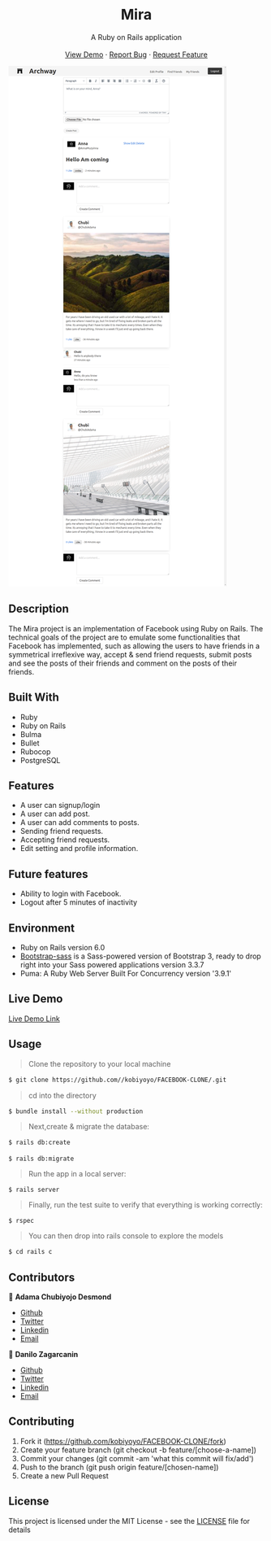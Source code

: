<br />
<p align="center">
  <h1 align="center">Mira</h1>

  <p align="center">
    A Ruby on Rails application
    <br />
    <br />
    <a href="https://powerful-escarpment-41375.herokuapp.com/login">View Demo</a>
    ·
    <a href="https://github.com/kobiyoyo/FACEBOOK-CLONE/issues">Report Bug</a>
    ·
    <a href="https://github.com/kobiyoyo/FACEBOOK-CLONE/issues">Request Feature</a>
  </p>
  <img src="app/assets/images/screenshot.png" alt="facebook-project">
</p>



## Description
The Mira project is an implementation of Facebook using Ruby on Rails. The technical goals of the project are to emulate some functionalities that Facebook has implemented, such as allowing the users to have friends in a symmetrical irreflexive way, accept & send friend requests, submit posts and see the posts of their friends and comment on the posts of their friends.



## Built With
- Ruby 
- Ruby on Rails
- Bulma
- Bullet
- Rubocop
- PostgreSQL

## Features
- A user can signup/login
- A user can add post.
- A user can add comments to posts.
- Sending friend requests.
- Accepting friend requests.
- Edit setting and profile information.



## Future features
* Ability to login with Facebook.
* Logout after 5 minutes of inactivity


## Environment
- Ruby on Rails version 6.0
- [Bootstrap-sass](https://www.rubydoc.info/gems/bootstrap-sass/3.3.6) is a Sass-powered version of Bootstrap 3, ready to drop right into your Sass powered applications version 3.3.7
- Puma: A Ruby Web Server Built For Concurrency version '3.9.1'

## Live Demo
[Live Demo Link](https://powerful-escarpment-41375.herokuapp.com/login)
## Usage

> Clone the repository to your local machine

```sh
$ git clone https://github.com//kobiyoyo/FACEBOOK-CLONE/.git
```

> cd into the directory

```sh
$ bundle install --without production
```


> Next,create & migrate the database:
```
$ rails db:create

$ rails db:migrate
```

> Run the app in a local server:

```
$ rails server
```
> Finally, run the test suite to verify that everything is working correctly:

```
$ rspec
```
> You can then drop into rails console to explore the models

```sh
$ cd rails c
```
## Contributors

👤 **Adama Chubiyojo Desmond**

-  [Github](https://github.com/kobiyoyo)
-  [Twitter](https://twitter.com/_kobiyoyo)
-  [Linkedin](https://www.linkedin.com/in/chubiyojo-adama/)
-  [Email](mailto:adamachubi@gmail.com)

👤 **Danilo Zagarcanin**

- [Github](https://github.com/danilozag1992)
- [Twitter](https://twitter.com/danilo96061514)
- [Linkedin](https://www.linkedin.com/in/danilo-zagarcanin-88169b185/)
- [Email](mailto:danilozagarcanin@gmail.com)
## Contributing

1. Fork it (https://github.com/kobiyoyo/FACEBOOK-CLONE/fork)
2. Create your feature branch (git checkout -b feature/[choose-a-name])
3. Commit your changes (git commit -am 'what this commit will fix/add')
4. Push to the branch (git push origin feature/[chosen-name])
5. Create a new Pull Request

## License

This project is licensed under the MIT License - see the [LICENSE](./LICENSE) file for details
 






